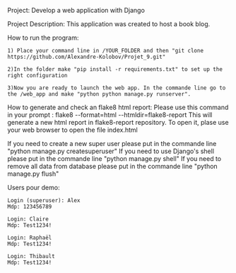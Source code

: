 Project:
Develop a web application with Django

Project Description:
This application was created to host a book blog.

How to run the program:

	1) Place your command line in /YOUR_FOLDER and then "git clone https://github.com/Alexandre-Kolobov/Projet_9.git"
	
	2)In the folder make "pip install -r requirements.txt" to set up the right configuration
	
	3)Now you are ready to launch the web app. In the commande line go to the /web_app and make "python python manage.py runserver".
	
	
How to generate and check an flake8 html report:
	Please use this command in your prompt : flake8 --format=html --htmldir=flake8-report
	This will generate a new html report in flake8-report repository.
	To open it, plase use your web browser to open the file index.html
	
If you need to create a new super user please put in the commande line "python manage.py createsuperuser"
If you need to use Django's shell please put in the commande line "python manage.py shell"
If you need to remove all data from database please put in the commande line "python manage.py flush"

Users pour demo:

	Login (superuser): Alex
	Mdp: 123456789
	
	Login: Claire
	Mdp: Test1234!
	
	Login: Raphaël
	Mdp: Test1234!
	
	Login: Thibault
	Mdp: Test1234!
